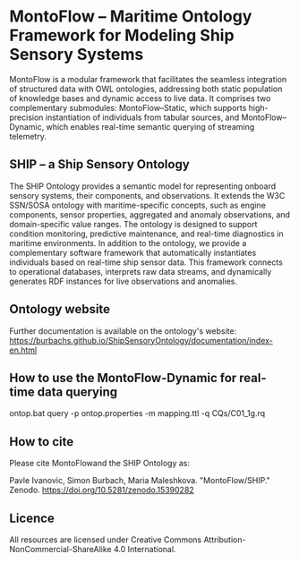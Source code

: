 # MontoFlow – Maritime Ontology Framework for Modeling Ship Sensory Systems
MontoFlow is a modular framework that facilitates the seamless integration of structured data with OWL ontologies, addressing both static population of knowledge bases and dynamic access to live data. It comprises two complementary submodules: MontoFlow–Static, which supports high-precision instantiation of individuals from tabular sources, and MontoFlow–Dynamic, which enables real-time semantic querying of streaming telemetry.

## SHIP – a Ship Sensory Ontology
The SHIP Ontology provides a semantic model for representing onboard sensory systems, their components, and observations. It extends the W3C SSN/SOSA ontology with maritime-specific concepts, such as engine components, sensor properties, aggregated and anomaly observations, and domain-specific value ranges. The ontology is designed to support condition monitoring, predictive maintenance, and real-time diagnostics in maritime environments.
In addition to the ontology, we provide a complementary software framework that automatically instantiates individuals based on real-time ship sensor data. This framework connects to operational databases, interprets raw data streams, and dynamically generates RDF instances for live observations and anomalies.

## Ontology website
Further documentation is available on the ontology's website:
https://burbachs.github.io/ShipSensoryOntology/documentation/index-en.html

## How to use the MontoFlow-Dynamic for real-time data querying
ontop.bat query -p ontop.properties -m mapping.ttl -q CQs/C01_1g.rq

## How to cite
Please cite MontoFlowand the SHIP Ontology as:

Pavle Ivanovic, Simon Burbach, Maria Maleshkova. "MontoFlow/SHIP." Zenodo. https://doi.org/10.5281/zenodo.15390282

## Licence
All resources are licensed under Creative Commons Attribution-NonCommercial-ShareAlike 4.0 International.
